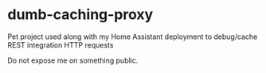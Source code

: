 # dumb-caching-proxy

Pet project used along with my Home Assistant deployment to debug/cache REST integration HTTP requests

Do not expose me on something public.
